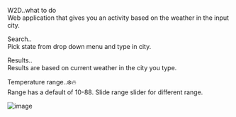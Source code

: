 W2D..what to do   
Web application that gives you an activity based on the weather in the input city.

Search..  
Pick state from drop down menu and type in city.

Results..  
Results are based on current weather in the city you type.

Temperature range..❄️🔥  
Range has a default of 10-88. Slide range slider for different range.

![image](/ScreenShot.png "Preview")
